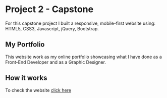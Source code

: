 Project 2 - Capstone
======

For this capstone project I built a responsive, mobile-first website using: HTML5, CSS3, Javascript, jQuery, Bootstrap.

My Portfolio
------

This website work as my online portfolio showcasing what I have done as a Front-End Developer and as a Graphic Designer.

How it works
------

To check the website [click here](https://fernandanauata.github.io/Courses/Red-Academy/Project-02/)
